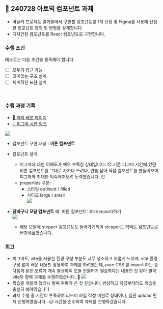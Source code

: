 ## 🧩 240728 아토믹 컴포넌트 과제

- 바닐라 프로젝트 결과물에서 구현할 컴포넌트를 1개 선정 및 Figma를 사용해 선정한 컴포넌트 정의 및 변형을 설계합니다.
- 디자인된 컴포넌트를 React 컴포넌트로 구현합니다.
  <br>

### 수행 조건

테스트는 다음 조건을 충족해야 합니다.

- [ ] 모두가 접근 가능
- [ ] 의미있는 구조 설계
- [ ] 체계적인 표현 설계

<br>

### 수행 과정 기록
- [🎉 과제 배포 페이지](https://react-homework-pink.vercel.app/)
- [💡 피그마 시안 링크](https://www.figma.com/design/Vx9F8hszxUxcexVN0NTHNJ/%EC%95%84%ED%86%A0%EB%AF%B9-%EC%BB%B4%ED%8F%AC%EB%84%8C%ED%8A%B8-%EA%B3%BC%EC%A0%9C_%EC%A7%80%EC%9C%A0%EC%A7%84?node-id=0-1&t=kFQzrQChZkk0340v-1)

![](https://velog.velcdn.com/images/zidoopal/post/a2532c62-42e7-4f2c-b7ec-32abba139ca3/image.png)

- 컴포넌트 구현 대상 : **버튼 컴포넌트**
- 컴포넌트 설계

  - 피그마에 대한 이해도가 매우 부족한 상태입니다. 😞 기존 피그마 시안에 있던 버튼 컴포넌트를 그대로 가져다 쓰려다, 연습 삼아 직접 컴포넌트를 만들어보며 피그마와 최대한 익숙해져보려 노력했습니다..😶
  - properties 구분:
    - 스타일 outlined / filled<br>
    - 사이즈 large / small<br>
      ![](https://velog.velcdn.com/images/zidoopal/post/52207429-4cb3-4069-8bfa-5be851c212c6/image.png)<br>

- **장바구니 모달 컴포넌트** 에 '버튼 컴포넌트' 추가(import)하기 <br>
  ![](https://velog.velcdn.com/images/zidoopal/post/e5aafa27-3d01-4bbf-9095-0782fd22da66/image.png)<br>
  - 해당 모달에 stepper 컴포넌트도 들어가게되어 stepper도 리액트 컴포넌트로 변경해보았습니다.

### 회고

- 피그마도, vite를 사용한 환경 구성 부분도 너무 생소하고 어렵게 느껴져, vite 환경 구성 없이 배운 내용만 활용하여 과제를 하려했는데, pure CSS 를 import 하는 중 다음과 같은 오류가 계속 발생하여 모듈 번들러가 필요하다는 내용인 것 같아 결국 vite와 함께 과제를 수행하였습니다..🤔
  ![](https://velog.velcdn.com/images/zidoopal/post/9fb4b6ff-f5fe-4da5-ad54-9c6dfb34994a/image.png)
- 복습을 게을리 했더니 벌써 여파가 큰 것 같습니다. 반성하고 지금부터라도 복습을 충실히 해야겠습니다
- 과제 수행 중 시간이 부족하여 리드미 파일 작성 미완료 상태이나, 일단 upload 먼저 진행하였습니다...😥 시간을 준수하여 과제를 진행하겠습니다.
